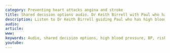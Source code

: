 ```yaml
---
category: Preventing heart attacks angina and stroke
title: Shared decision options audio. Dr Keith Birrell with Paul who has high blood pressure. Paul is interested in reducing his future risk of heart attacks  and stroke. 
description: Listen to Dr Keith Birrell guiding Paul who has high blood pressure to make informed decisions to reduce his future risk of heart attacks  and stroke.
audio: 
article: 
www: 
keywords: Audio, shared decision options, high blood pressure, BP, risk reduction, heart attack, angina, stroke, informed decision, absolute CVD risk benefit Calculator, statin, diet, exercise, activity, blood pressure, linseed, flaxseed, alcohol, Weight loss hypertension, medication
youtube:
--- 
```

